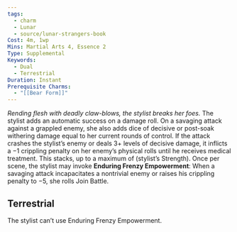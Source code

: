 ```yaml
---
tags:
  - charm
  - Lunar
  - source/lunar-strangers-book
Cost: 4m, 1wp
Mins: Martial Arts 4, Essence 2
Type: Supplemental
Keywords:
  - Dual
  - Terrestrial
Duration: Instant
Prerequisite Charms:
  - "[[Bear Form]]"
---
```

*Rending flesh with deadly claw-blows, the stylist breaks her foes.*
The stylist adds an automatic success on a damage roll.
On a savaging attack against a grappled enemy, she also adds dice of decisive or post-soak withering damage equal to her current rounds of control.
If the attack crashes the stylist’s enemy or deals 3+ levels of decisive damage, it inflicts a −1 crippling penalty on her enemy’s physical rolls until he receives medical treatment. This stacks, up to a maximum of (stylist’s Strength).
Once per scene, the stylist may invoke **Enduring Frenzy Empowerment**: When a savaging attack incapacitates a nontrivial enemy or raises his crippling penalty to −5, she rolls Join Battle.

## Terrestrial
The stylist can’t use Enduring Frenzy Empowerment.